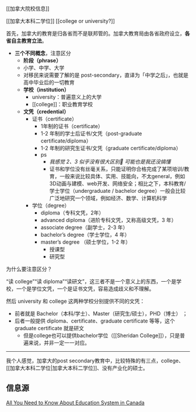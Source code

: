 [[加拿大院校信息]]

 [[加拿大本科二学位]] [[college or university?]]

首先，加拿大的教育是归各省而不是联邦管的。加拿大教育局由各省政府设立，**各省自主教育立法**。

- **三个不同概念**，注意区分
	- **阶段（phrase）**
	- 小学、中学、大学
	- 对移民来说需要了解的是 post-secondary，直译为「中学之后」，也就是高中毕业后的一切教育
	- **学校（institution）**
		- university：普遍意义上的大学
		- [[college]]：职业教育学校
	- **文凭（credential）**
		- 证书（certificate）
			- 1年制的证书（certificate）
			- 1-2 年制的学士后证书/文凭（post-graduate certificate/diploma）
			- 1-2 年制的研究生证书/文凭（graduate certificate/diploma）
			- ps
				- *我感觉 2、3 似乎没有很大区别🤔 可能也是我还没搞懂*
				- 证书和学位没有丝毫关系，只能证明你合格完成了某项培训/教育，一般来说比较具体、实用、技能向，不太general，例如 3D动画与建模、web开发、网络安全；相比之下，本科教育/学士学位（undergraduate / bachelor degree）一般会比较广泛地研究一个领域，例如经济、数学、计算机科学
		- 学位（degree）
			- diploma（专科文凭，2年）
			- advanced diploma（进阶专科文凭，又称高级文凭，3 年）
			- associate degree（副学士，2-3 年）
			- bachelor’s degree（学士学位，4 年）
			- master’s degree （硕士学位，1-2 年）
				- 授课型
				- 研究型

为什么要注意区分？

“读 college”“读 diploma”“读研文”，这三者不是一个意义上的东西，一个是学校，一个是学位文凭，一个是证书文凭，容易造成歧义和不理解。

然后 university 和 college 这两种学校分别提供不同的文凭：
- 前者就是 Bachelor（本科/学士）、Master（研究生/硕士），PHD（博士） ；
- 后者一般提供 diploma、certificate、graduate certificate 等等，这个 graduate certificate 就是研文
	- 但是college也可以提供bachelor学位（[[Sheridan College]]），只是普遍来说，并非一定一一对应。

---

我个人感觉，加拿大的post secondary教育中，比较特殊的有三点，college、[[加拿大本科二学位|加拿大本科二学位]]、没有产业化的硕士。



## 信息源

[All You Need to Know About Education System in Canada](https://www.azent.com/expert-tips/education-system-in-canada)
